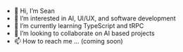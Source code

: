 - 👋 Hi, I’m Sean
- 👀 I’m interested in AI, UI/UX, and software development
- 🌱 I’m currently learning TypeScript and tRPC
- 💞️ I’m looking to collaborate on AI based projects
- 📫 How to reach me ... (coming soon)

<!---
gitSean23/gitSean23 is a ✨ special ✨ repository because its `README.md` (this file) appears on your GitHub profile.
You can click the Preview link to take a look at your changes.
--->
